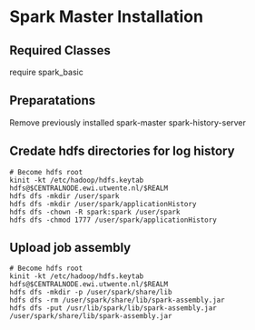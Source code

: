 # Spark Master Installation

## Required Classes
require spark_basic

## Preparatations

Remove previously installed spark-master spark-history-server

## Credate hdfs directories for log history
<on central node>

    # Become hdfs root
    kinit -kt /etc/hadoop/hdfs.keytab hdfs@$CENTRALNODE.ewi.utwente.nl/$REALM
    hdfs dfs -mkdir /user/spark 
    hdfs dfs -mkdir /user/spark/applicationHistory 
    hdfs dfs -chown -R spark:spark /user/spark
    hdfs dfs -chmod 1777 /user/spark/applicationHistory

## Upload job assembly
<on central node>
  
    # Become hdfs root
    kinit -kt /etc/hadoop/hdfs.keytab hdfs@$CENTRALNODE.ewi.utwente.nl/$REALM
    hdfs dfs -mkdir -p /user/spark/share/lib
    hdfs dfs -rm /user/spark/share/lib/spark-assembly.jar
    hdfs dfs -put /usr/lib/spark/lib/spark-assembly.jar /user/spark/share/lib/spark-assembly.jar
